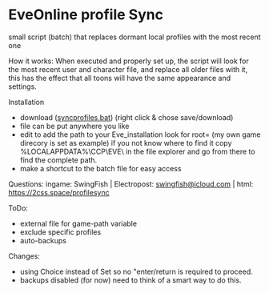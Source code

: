 # EveOnline profile Sync
small script (batch) that replaces dormant local profiles with the most recent one

How it works:
When executed and properly set up, the script will look for the most recent user and character file, and replace all older files with it,
this has the effect that all toons will have the same appearance and settings.

Installation
- download ([syncprofiles.bat](https://github.com/nullx8/EveOnline_profileSync/blob/main/syncprofiles.bat)) (right click & chose save/download)
- file can be put anywhere you like
- edit to add the path to your Eve_installation
   look for root= (my own game direcory is set as example)
   if you not know where to find it copy %LOCALAPPDATA%\CCP\EVE\ in the file explorer and go from there to find the complete path. 
- make a shortcut to the batch file for easy access

Questions:
ingame: SwingFish | Electropost: swingfish@icloud.com | html: https://2css.space/profilesync

ToDo:
- external file for game-path variable
- exclude specific profiles
- auto-backups

Changes:
- using Choice instead of Set so no "enter/return is required to proceed.
- backups disabled (for now) need to think of a smart way to do this.
